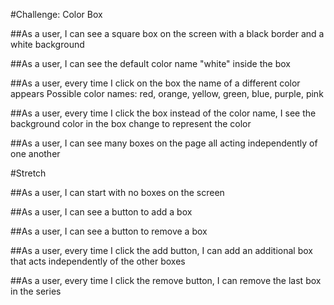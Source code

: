 #Challenge: Color Box

##As a user, I can see a square box on the screen with a black border and a white background

##As a user, I can see the default color name "white" inside the box

##As a user, every time I click on the box the name of a different color appears
Possible color names: red, orange, yellow, green, blue, purple, pink

##As a user, every time I click the box instead of the color name, I see the background color in the box change to represent the color

##As a user, I can see many boxes on the page all acting independently of one another

#Stretch

##As a user, I can start with no boxes on the screen

##As a user, I can see a button to add a box

##As a user, I can see a button to remove a box

##As a user, every time I click the add button, I can add an additional box that acts independently of the other boxes

##As a user, every time I click the remove button, I can remove the last box in the series
